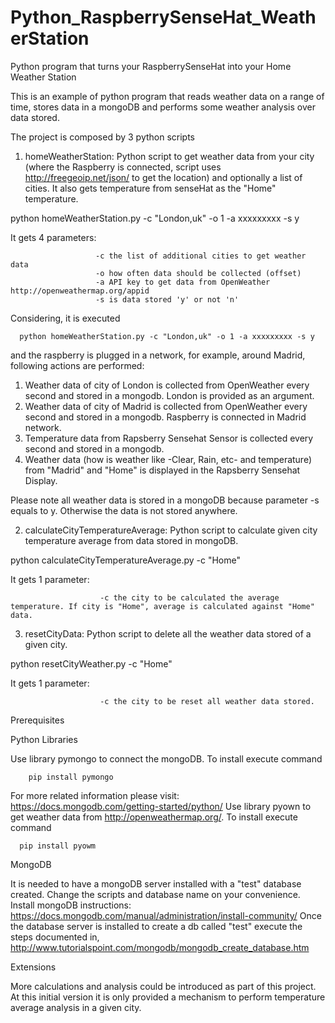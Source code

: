 # Python_RaspberrySenseHat_WeatherStation
Python program that turns your RaspberrySenseHat into your Home Weather Station

This is an example of python program that reads weather data on a range of time, stores data in a mongoDB and performs some weather analysis over data stored.

The project is composed by 3 python scripts

1. homeWeatherStation: Python script to get weather data from your city (where the Raspberry is connected, script uses http://freegeoip.net/json/ to get the location) and optionally a list of cities. It also gets temperature from senseHat as the "Home" temperature.

  python homeWeatherStation.py -c "London,uk" -o 1 -a xxxxxxxxx -s y

  It gets 4 parameters:

                       -c the list of additional cities to get weather data
                       -o how often data should be collected (offset)
                       -a API key to get data from OpenWeather http://openweathermap.org/appid
                       -s is data stored 'y' or not 'n'

  Considering, it is executed

      python homeWeatherStation.py -c "London,uk" -o 1 -a xxxxxxxxx -s y

  and the raspberry is plugged in a network, for example, around Madrid, following actions are performed:
  1. Weather data of city of London is collected from OpenWeather every second and stored in a mongodb. London is provided as an argument.
  2. Weather data of city of Madrid is collected from OpenWeather every second and stored in a mongodb. Raspberry is connected in Madrid network.
  3. Temperature data from Rapsberry Sensehat Sensor is collected every second and stored in a mongodb.
  4. Weather data (how is weather like -Clear, Rain, etc- and temperature) from "Madrid" and "Home" is displayed in the Rapsberry Sensehat Display.

  Please note all weather data is stored in a mongoDB because parameter -s equals to y. Otherwise the data is not stored anywhere.

2. calculateCityTemperatureAverage: Python script to calculate given city temperature average from data stored in mongoDB.

  python calculateCityTemperatureAverage.py -c "Home"

  It gets 1 parameter:

                        -c the city to be calculated the average temperature. If city is "Home", average is calculated against "Home" data.

3. resetCityData: Python script to delete all the weather data stored of a given city.

  python resetCityWeather.py -c "Home"

  It gets 1 parameter:

                        -c the city to be reset all weather data stored.

Prerequisites

  Python Libraries

  Use library pymongo to connect the mongoDB. To install execute command

        pip install pymongo

  For more related information please visit: https://docs.mongodb.com/getting-started/python/
  Use library pyown to get weather data from http://openweathermap.org/. To install execute command

      pip install pyowm

  MongoDB


  It is needed to have a mongoDB server installed with a "test" database created. Change the scripts and database name on your convenience.
  Install mongoDB instructions: https://docs.mongodb.com/manual/administration/install-community/
  Once the database server is installed to create a db called "test" execute the steps documented in,
     http://www.tutorialspoint.com/mongodb/mongodb_create_database.htm

  Extensions

  More calculations and analysis could be introduced as part of this project. At this initial version it is only provided a mechanism to perform temperature average analysis in a given city.

